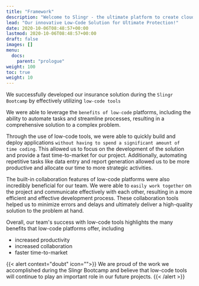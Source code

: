 ```yaml
---
title: "Framework"
description: "Welcome to Slingr - the ultimate platform to create cloud apps that integrate with other SaaS solutions seamlessly! If you're wondering what Slingr is, then look no further. "
lead: "Our innovative Low-Code Solution for Ultimate Protection!"
date: 2020-10-06T08:48:57+00:00
lastmod: 2020-10-06T08:48:57+00:00
draft: false
images: []
menu:
  docs:
    parent: "prologue"
weight: 100
toc: true
weight: 10
---
```


We successfully developed our insurance solution during the `Slingr Bootcamp` by effectively utilizing `low-code tools`


 We were able to leverage the `benefits of low-code` platforms, including the ability to automate tasks and streamline processes, resulting in a comprehensive solution to a complex problem.

Through the use of low-code tools, we were able to quickly build and deploy applications `without having to spend a significant amount of time coding`. This allowed us to focus on the development of the solution and provide a fast time-to-market for our project. Additionally, automating repetitive tasks like data entry and report generation allowed us to be more productive and allocate our time to more strategic activities.

The built-in collaboration features of low-code platforms were also incredibly beneficial for our team. We were able to `easily work together` on the project and communicate effectively with each other, resulting in a more efficient and effective development process. These collaboration tools helped us to minimize errors and delays and ultimately deliver a high-quality solution to the problem at hand.

Overall, our team's success with low-code tools highlights the many benefits that low-code platforms offer, including 
- increased productivity 
- increased collaboration
- faster time-to-market



{{< alert context="doubt" icon="">}}
We are proud of the work we accomplished during the Slingr Bootcamp and believe that low-code tools will continue to play an important role in our future projects.
{{< /alert >}}
